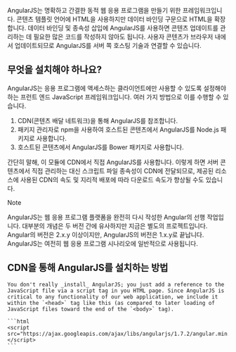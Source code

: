 AngularJS는 명확하고 간결한 동적 웹 응용 프로그램을 만들기 위한 프레임워크입니다. 콘텐츠 템플릿 언어에 HTML을 사용하지만 데이터 바인딩 구문으로 HTML을 확장합니다. 데이터 바인딩 및 종속성 삽입에 AngularJS를 사용하면 콘텐츠 업데이트를 관리하는 데 필요한 많은 코드를 작성하지 않아도 됩니다. 사용자 콘텐츠가 브라우저 내에서 업데이트되므로 AngularJS를 서버 쪽 호스팅 기술과 연결할 수 있습니다.

## <a name="what-must-be-installed"></a>무엇을 설치해야 하나요?

AngularJS는 응용 프로그램에 액세스하는 클라이언트에만 사용할 수 있도록 설정해야 하는 프런트 엔드 JavaScript 프레임워크입니다. 여러 가지 방법으로 이를 수행할 수 있습니다.

1. CDN(콘텐츠 배달 네트워크)을 통해 AngularJS를 참조합니다.
1. 패키지 관리자로 npm을 사용하여 호스트된 콘텐츠에서 AngularJS를 Node.js 패키지로 사용합니다.
1. 호스트된 콘텐츠에서 AngularJS를 Bower 패키지로 사용합니다.

간단히 말해, 이 모듈에 CDN에서 직접 AngularJS를 사용합니다. 이렇게 하면 서버 콘텐츠에서 직접 관리하는 대신 스크립트 파일 종속성이 CDN에 전달되므로, 제공된 리소스에 사용된 CDN의 속도 및 지리적 배포에 따라 다운로드 속도가 향상될 수도 있습니다.

> [!Note]
> AngularJS는 웹 응용 프로그램 플랫폼을 완전히 다시 작성한 Angular의 선행 작업입니다. 대부분의 개념은 두 버전 간에 유사하지만 지금은 별도의 프로젝트입니다. Angular의 버전은 2.x.y 이상이지만, AngularJS의 버전은 1.x.y로 끝납니다. AngularJS는 여전히 웹 응용 프로그램 시나리오에 일반적으로 사용됩니다.

## <a name="how-to-install-angularjs-via-cdn"></a>CDN을 통해 AngularJS를 설치하는 방법

    You don't really _install_ AngularJS; you just add a reference to the JavaScript file via a script tag in you HTML page. Since AngularJS is critical to any functionality of our web application, we include it within the `<head>` tag like this (as compared to later loading of JavaScript files toward the end of the `<body>` tag).

    ```html
    <script src="https://ajax.googleapis.com/ajax/libs/angularjs/1.7.2/angular.min.js"></script>
    ```

